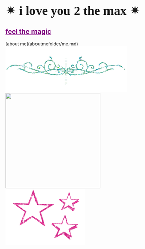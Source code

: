 <html>
<h1 style="font-family:luminari;
           font-size:40px">&#10036; i love you 2 the max &#10036;</h1>
  </html>
  <h2><a href="artfolder/art.html" style="color: purple;">feel the magic</a></h2>
  [about me](aboutmefolder/me.md)
<html>
<body background="IMG_3972.jpg">
<img style="background:none;"
     src="pcoddxGLi.gif">
  <div>
<img src="https://user-images.githubusercontent.com/119459564/205533711-3a6fb140-c136-420d-b300-28f09d5574f6.jpg"
width="300"
height="300"><img style="background: none;"
                src="1113638.gif"
                width="250"
                height="175">
          

